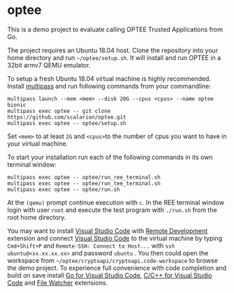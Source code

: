 # optee

This is a demo project to evaluate calling OPTEE Trusted Applications from Go.

The project requires an Ubuntu 18.04 host. Clone the repository into your home directory and run ```~/optee/setup.sh```. It will install and run OPTEE in a 32bit armv7 QEMU emulator.

To setup a fresh Ubuntu 18.04 virtual machine is highly recommended. Install [multipass](https://multipass.run) and run following commands from your commandline:

```
multipass launch --mem <mem> --disk 20G --cpus <cpus> --name optee bionic
multipass exec optee -- git clone https://github.com/scalarion/optee.git
multipass exec optee -- optee/setup.sh
```

Set ```<mem>``` to at least ```2G``` and ```<cpus>```to the number of cpus you want to have in your virtual machine. 

To start your installation run each of the following commands in its own terminal window:

```
multipass exec optee -- optee/run_ree_terminal.sh
multipass exec optee -- optee/run_tee_terminal.sh
multipass exec optee -- optee/run.sh
```

At the ```(qemu)``` prompt continue execution with ```c```. In the REE terminal window login with user ```root``` and execute the test program with ```./run.sh``` from the root home directory.

You may want to install [Visual Studio Code](https://code.visualstudio.com) with [Remote Development](https://marketplace.visualstudio.com/items?itemName=ms-vscode-remote.vscode-remote-extensionpack) extension and connect [Visual Studio Code](https://code.visualstudio.com) to the virtual machine by typing ```Cmd+Shift+P``` and ```Remote-SSH: Connect to Host...``` with ```ssh ubuntu@<xx.xx.xx.xx>``` and password ```ubuntu``` . You then could open the workspace from ```~/optee/cryptoapi/cryptoapi.code-workspace``` to browse the demo project. To experience full convenience with code completion and build on save install [Go for Visual Studio Code](https://marketplace.visualstudio.com/items?itemName=golang.Go), [C/C++ for Visual Studio Code](https://marketplace.visualstudio.com/items?itemName=ms-vscode.cpptools) and [File Watcher](https://marketplace.visualstudio.com/items?itemName=appulate.filewatcher) extensions.
